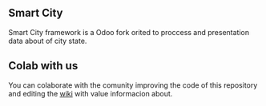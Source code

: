 Smart City
----

Smart City framework is a Odoo fork orited to proccess and presentation data about of city state.



Colab with us
-------------------------
You can colaborate with the comunity improving the code of this repository and editing the <a href="https://wiki.openti.cl">wiki</a> with value informacion about.
